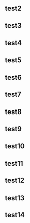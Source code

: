 ## test2
## test3
## test4
## test5
## test6
## test7
## test8
## test9
## test10
## test11
## test12
## test13
## test14
